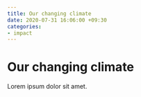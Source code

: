 ```yaml
---
title: Our changing climate
date: 2020-07-31 16:06:00 +09:30
categories:
- impact
---
```


# Our changing climate

Lorem ipsum dolor sit amet.